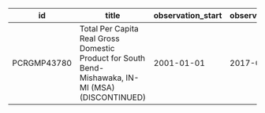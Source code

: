 | id          | title                                                                                             | observation_start   | observation_end   |
|-------------|---------------------------------------------------------------------------------------------------|---------------------|-------------------|
| PCRGMP43780 | Total Per Capita Real Gross Domestic Product for South Bend-Mishawaka, IN-MI (MSA) (DISCONTINUED) | 2001-01-01          | 2017-01-01        |